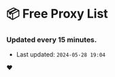 # :package: Free Proxy List
### Updated every 15 minutes.

- Last updated: `2024-05-28 19:04`

:heart:
